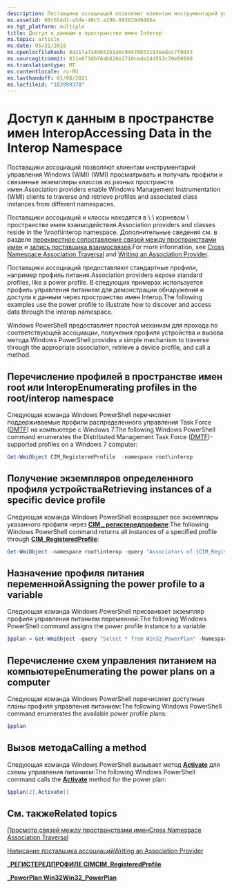 ```yaml
---
description: Поставщики ассоциаций позволяют клиентам инструментарий управления Windows (WMI) (WMI) просматривать и получать профили и связанные экземпляры классов из разных пространств имен.
ms.assetid: 00c654d1-a5de-40c5-a190-99382949486a
ms.tgt_platform: multiple
title: Доступ к данным в пространстве имен Interop
ms.topic: article
ms.date: 05/31/2018
ms.openlocfilehash: 8a217a7a44651b1a6c94476b53193eedac7f0d43
ms.sourcegitcommit: 831e8f3db78ab820e1710cede244553c70e50500
ms.translationtype: MT
ms.contentlocale: ru-RU
ms.lasthandoff: 01/08/2021
ms.locfileid: "103999378"
---
```

# <a name="accessing-data-in-the-interop-namespace"></a><span data-ttu-id="fdbe6-103">Доступ к данным в пространстве имен Interop</span><span class="sxs-lookup"><span data-stu-id="fdbe6-103">Accessing Data in the Interop Namespace</span></span>

<span data-ttu-id="fdbe6-104">Поставщики ассоциаций позволяют клиентам инструментарий управления Windows (WMI) (WMI) просматривать и получать профили и связанные экземпляры классов из разных пространств имен.</span><span class="sxs-lookup"><span data-stu-id="fdbe6-104">Association providers enable Windows Management Instrumentation (WMI) clients to traverse and retrieve profiles and associated class instances from different namespaces.</span></span>

<span data-ttu-id="fdbe6-105">Поставщики ассоциаций и классы находятся в \\ \\ корневом \\ пространстве имен взаимодействия.</span><span class="sxs-lookup"><span data-stu-id="fdbe6-105">Association providers and classes reside in the \\\\root\\interop namespace.</span></span> <span data-ttu-id="fdbe6-106">Дополнительные сведения см. в разделе [перекрестное сопоставление связей между пространствами имен](cross-namespace-association-traversal.md) и [запись поставщика взаимосвязей](writing-an-association-provider-for-interop.md).</span><span class="sxs-lookup"><span data-stu-id="fdbe6-106">For more information, see [Cross Namespace Association Traversal](cross-namespace-association-traversal.md) and [Writing an Association Provider](writing-an-association-provider-for-interop.md).</span></span>

<span data-ttu-id="fdbe6-107">Поставщики ассоциаций предоставляют стандартные профили, например профиль питания.</span><span class="sxs-lookup"><span data-stu-id="fdbe6-107">Association providers expose standard profiles, like a power profile.</span></span> <span data-ttu-id="fdbe6-108">В следующих примерах используется профиль управления питанием для демонстрации обнаружения и доступа к данным через пространство имен Interop.</span><span class="sxs-lookup"><span data-stu-id="fdbe6-108">The following examples use the power profile to illustrate how to discover and access data through the interop namespace.</span></span>

<span data-ttu-id="fdbe6-109">Windows PowerShell предоставляет простой механизм для прохода по соответствующей ассоциации, получения профиля устройства и вызова метода.</span><span class="sxs-lookup"><span data-stu-id="fdbe6-109">Windows PowerShell provides a simple mechanism to traverse through the appropriate association, retrieve a device profile, and call a method.</span></span>

## <a name="enumerating-profiles-in-the-rootinterop-namespace"></a><span data-ttu-id="fdbe6-110">Перечисление профилей в пространстве имен root или Interop</span><span class="sxs-lookup"><span data-stu-id="fdbe6-110">Enumerating profiles in the root/interop namespace</span></span>

<span data-ttu-id="fdbe6-111">Следующая команда Windows PowerShell перечисляет поддерживаемые профили распределенного управления Task Force ([DMTF](https://www.dmtf.org/standards/wsman)) на компьютере с Windows 7.</span><span class="sxs-lookup"><span data-stu-id="fdbe6-111">The following Windows PowerShell command enumerates the Distributed Management Task Force ([DMTF](https://www.dmtf.org/standards/wsman))-supported profiles on a Windows 7 computer:</span></span>


```PowerShell
Get-WmiObject CIM_RegisteredProfile  -namespace root\interop
```



## <a name="retrieving-instances-of-a-specific-device-profile"></a><span data-ttu-id="fdbe6-112">Получение экземпляров определенного профиля устройства</span><span class="sxs-lookup"><span data-stu-id="fdbe6-112">Retrieving instances of a specific device profile</span></span>

<span data-ttu-id="fdbe6-113">Следующая команда Windows PowerShell возвращает все экземпляры указанного профиля через [**CIM \_ регистередпрофиле**](/previous-versions//ee309375(v=vs.85)):</span><span class="sxs-lookup"><span data-stu-id="fdbe6-113">The following Windows PowerShell command returns all instances of a specified profile through [**CIM\_RegisteredProfile**](/previous-versions//ee309375(v=vs.85)):</span></span>


```PowerShell
Get-WmiObject -namespace root\interop -query "Associators of {CIM_RegisteredProfile.InstanceID='Power Supply'}"
```



## <a name="assigning-the-power-profile-to-a-variable"></a><span data-ttu-id="fdbe6-114">Назначение профиля питания переменной</span><span class="sxs-lookup"><span data-stu-id="fdbe6-114">Assigning the power profile to a variable</span></span>

<span data-ttu-id="fdbe6-115">Следующая команда Windows PowerShell присваивает экземпляр профиля управления питанием переменной:</span><span class="sxs-lookup"><span data-stu-id="fdbe6-115">The following Windows PowerShell command assigns the power profile instance to a variable:</span></span>


```PowerShell
$pplan = Get-WmiObject -query "Select * from Win32_PowerPlan" -Namespace root\cimv2\power
```



## <a name="enumerating-the-power-plans-on-a-computer"></a><span data-ttu-id="fdbe6-116">Перечисление схем управления питанием на компьютере</span><span class="sxs-lookup"><span data-stu-id="fdbe6-116">Enumerating the power plans on a computer</span></span>

<span data-ttu-id="fdbe6-117">Следующая команда Windows PowerShell перечисляет доступные планы профиля управления питанием:</span><span class="sxs-lookup"><span data-stu-id="fdbe6-117">The following Windows PowerShell command enumerates the available power profile plans:</span></span>


```PowerShell
$pplan
```



## <a name="calling-a-method"></a><span data-ttu-id="fdbe6-118">Вызов метода</span><span class="sxs-lookup"><span data-stu-id="fdbe6-118">Calling a method</span></span>

<span data-ttu-id="fdbe6-119">Следующая команда Windows PowerShell вызывает метод [**Activate**](/previous-versions/windows/desktop/powerwmiprov/activate-win32-powerplan) для схемы управления питанием:</span><span class="sxs-lookup"><span data-stu-id="fdbe6-119">The following Windows PowerShell command calls the [**Activate**](/previous-versions/windows/desktop/powerwmiprov/activate-win32-powerplan) method for the power plan:</span></span>


```PowerShell
$pplan[2].Activate()
```



## <a name="related-topics"></a><span data-ttu-id="fdbe6-120">См. также</span><span class="sxs-lookup"><span data-stu-id="fdbe6-120">Related topics</span></span>

<dl> <dt>

[<span data-ttu-id="fdbe6-121">Просмотр связей между пространствами имен</span><span class="sxs-lookup"><span data-stu-id="fdbe6-121">Cross Namespace Association Traversal</span></span>](cross-namespace-association-traversal.md)
</dt> <dt>

[<span data-ttu-id="fdbe6-122">Написание поставщика ассоциаций</span><span class="sxs-lookup"><span data-stu-id="fdbe6-122">Writing an Association Provider</span></span>](writing-an-association-provider-for-interop.md)
</dt> <dt>

<span data-ttu-id="fdbe6-123">[**\_РЕГИСТЕРЕДПРОФИЛЕ CIM**](/previous-versions//ee309375(v=vs.85))</span><span class="sxs-lookup"><span data-stu-id="fdbe6-123">[**CIM\_RegisteredProfile**](/previous-versions//ee309375(v=vs.85))</span></span>
</dt> <dt>

<span data-ttu-id="fdbe6-124">[**\_PowerPlan Win32**](/previous-versions/windows/desktop/legacy/dd904531(v=vs.85))</span><span class="sxs-lookup"><span data-stu-id="fdbe6-124">[**Win32\_PowerPlan**](/previous-versions/windows/desktop/legacy/dd904531(v=vs.85))</span></span>
</dt> </dl>

 

 
